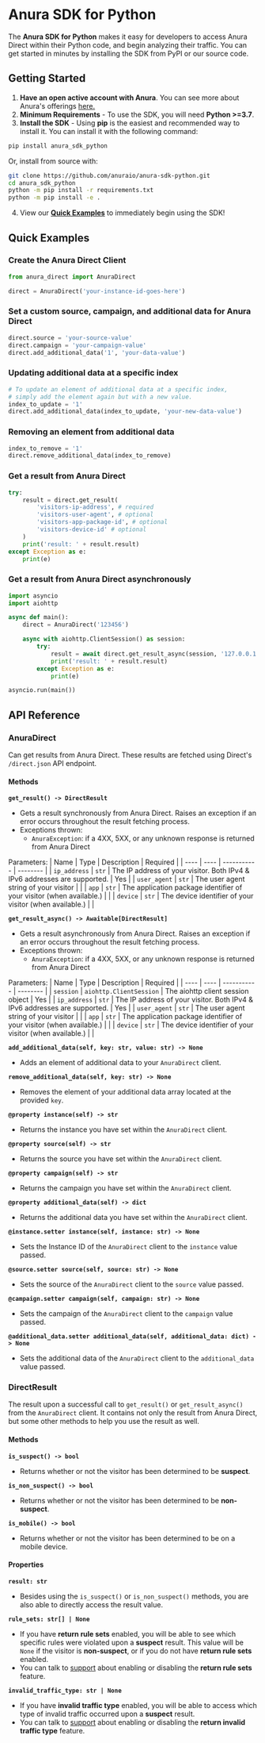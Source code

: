 # Anura SDK for Python

The **Anura SDK for Python** makes it easy for developers to access Anura Direct within their Python code, and begin analyzing their traffic. You can get started in minutes by installing the SDK from PyPI or our source code.

## Getting Started
1. **Have an open active account with Anura**. You can see more about Anura's offerings [here.](https://www.anura.io/product#plans-pricing)
2. **Minimum Requirements** - To use the SDK, you will need **Python >=3.7**.
3. **Install the SDK** - Using **pip** is the easiest and recommended way to install it. You can install it with the following command:
```sh
pip install anura_sdk_python
```
Or, install from source with:
```sh
git clone https://github.com/anuraio/anura-sdk-python.git
cd anura_sdk_python
python -m pip install -r requirements.txt
python -m pip install -e .
```
4. View our [**Quick Examples**](#quick-examples) to immediately begin using the SDK!

## Quick Examples
### Create the Anura Direct Client
```python
from anura_direct import AnuraDirect

direct = AnuraDirect('your-instance-id-goes-here')
```
### Set a custom source, campaign, and additional data for Anura Direct
```python
direct.source = 'your-source-value'
direct.campaign = 'your-campaign-value'
direct.add_additional_data('1', 'your-data-value')
```

### Updating additional data at a specific index
```python
# To update an element of additional data at a specific index,
# simply add the element again but with a new value.
index_to_update = '1'
direct.add_additional_data(index_to_update, 'your-new-data-value')
```

### Removing an element from additional data
```python
index_to_remove = '1'
direct.remove_additional_data(index_to_remove)
```

### Get a result from Anura Direct
```python
try:
    result = direct.get_result(
        'visitors-ip-address', # required
        'visitors-user-agent', # optional
        'visitors-app-package-id', # optional
        'visitors-device-id' # optional
    )
    print('result: ' + result.result)
except Exception as e:
    print(e)
```

### Get a result from Anura Direct asynchronously
```python
import asyncio
import aiohttp

async def main():
    direct = AnuraDirect('123456')

    async with aiohttp.ClientSession() as session:
        try:
            result = await direct.get_result_async(session, '127.0.0.1')
            print('result: ' + result.result)
        except Exception as e:
            print(e)

asyncio.run(main())
```


## API Reference
### AnuraDirect
Can get results from Anura Direct. These results are fetched using Direct's `/direct.json` API endpoint.

#### Methods
**`get_result() -> DirectResult`**
- Gets a result synchronously from Anura Direct. Raises an exception if an error occurs throughout the result fetching process.
- Exceptions thrown:
    - `AnuraException`: if a 4XX, 5XX, or any unknown response is returned from Anura Direct

Parameters:
| Name | Type | Description | Required |
| ---- | ---- | ----------- | -------- |
| `ip_address` | `str` | The IP address of your visitor. Both IPv4 & IPv6 addresses are supported. | Yes |
| `user_agent` | `str` | The user agent string of your visitor | |
| `app` | `str` | The application package identifier of your visitor (when available.) | |
| `device` | `str` | The device identifier of your visitor (when available.) | |


**`get_result_async() -> Awaitable[DirectResult]`**
- Gets a result asynchronously from Anura Direct. Raises an exception if an error occurs throughout the result fetching process.
- Exceptions thrown:
    - `AnuraException`: if a 4XX, 5XX, or any unknown response is returned from Anura Direct

Parameters:
| Name | Type | Description | Required |
| ---- | ---- | ----------- | -------- |
| `session` | `aiohttp.ClientSession` | The aiohttp client session object | Yes |
| `ip_address` | `str` | The IP address of your visitor. Both IPv4 & IPv6 addresses are supported. | Yes |
| `user_agent` | `str` | The user agent string of your visitor | |
| `app` | `str` | The application package identifier of your visitor (when available.) | |
| `device` | `str` | The device identifier of your visitor (when available.) | |

**`add_additional_data(self, key: str, value: str) -> None`**
- Adds an element of additional data to your `AnuraDirect` client.

**`remove_additional_data(self, key: str) -> None`**
- Removes the element of your additional data array located at the provided `key`.

**`@property instance(self) -> str`**
- Returns the instance you have set within the `AnuraDirect` client.

**`@property source(self) -> str`**
- Returns the source you have set within the `AnuraDirect` client.

**`@property campaign(self) -> str`**
- Returns the campaign you have set within the `AnuraDirect` client.

**`@property additional_data(self) -> dict`**
- Returns the additional data you have set within the `AnuraDirect` client.

**`@instance.setter instance(self, instance: str) -> None`**
- Sets the Instance ID of the `AnuraDirect` client to the `instance` value passed.

**`@source.setter source(self, source: str) -> None`**
- Sets the source of the `AnuraDirect` client to the `source` value passed.

**`@campaign.setter campaign(self, campaign: str) -> None`**
- Sets the campaign of the `AnuraDirect` client to the `campaign` value passed.

**`@additional_data.setter additional_data(self, additional_data: dict) -> None`**
- Sets the additional data of the `AnuraDirect` client to the `additional_data` value passed.

### DirectResult
The result upon a successful call to `get_result()` or `get_result_async()` from the `AnuraDirect` client. It contains not only the result from Anura Direct, but some other methods to help you use the result as well.

#### Methods
**`is_suspect() -> bool`**
- Returns whether or not the visitor has been determined to be **suspect**.

**`is_non_suspect() -> bool`**
- Returns whether or not the visitor has been determined to be **non-suspect**.

**`is_mobile() -> bool`**
- Returns whether or not the visitor has been determined to be on a mobile device.

#### Properties
**`result: str`**
- Besides using the `is_suspect()` or `is_non_suspect()` methods, you are also able to directly access the result value.

**`rule_sets: str[] | None`**
- If you have **return rule sets** enabled, you will be able to see which specific rules were violated upon a **suspect** result. This value will be `None` if the visitor is **non-suspect**, or if you do not have **return rule sets** enabled.
- You can talk to [support](mailto:support@anura.io) about enabling or disabling the **return rule sets** feature.

**`invalid_traffic_type: str | None`**
- If you have **invalid traffic type** enabled, you will be able to access which type of invalid traffic occurred upon a **suspect** result.
- You can talk to [support](mailto:support@anura.io) about enabling or disabling the **return invalid traffic type** feature.

